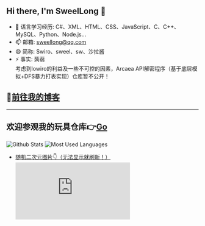 ## Hi there, I'm SweelLong 👋
- 🌱 语言学习经历: C#、XML、HTML、CSS、JavaScript、C、C++、MySQL、Python、Node.js...
- 📫 邮箱: sweellong@qq.com
- 😄 简称: Swiro、sweel、sw、沙拉酱
- ⚡ 事实: 蒟蒻
<br>考虑到lowiro的利益及一些不可控的因素，Arcaea API解密程序（基于底层模拟+DFS暴力打表实现）仓库暂不公开！
## 📢[前往我的博客](https://sweellong.github.io)
---
## 欢迎参观我的玩具仓库👉[Go](https://github.com/SweelLong?tab=repositories)
![Github Stats](https://github-readme-stats.vercel.app/api?username=SweelLong&show_icons=true&theme=material-palenight)
![Most Used Languages](https://github-readme-stats.vercel.app/api/top-langs/?username=SweelLong&theme=material-palenight&layout=compact&langs_count=6&size_weight=0.5&count_weight=0.5)
- [随机二次元图片👇（无法显示就刷新！）](https://www.dmoe.cc)
![随机二次元API](https://www.dmoe.cc/random.php)
